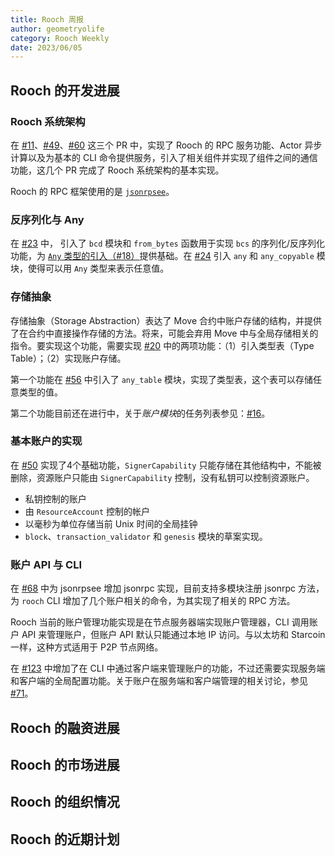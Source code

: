 ```yaml
---
title: Rooch 周报
author: geometryolife
category: Rooch Weekly
date: 2023/06/05
---
```


## Rooch 的开发进展

### Rooch 系统架构

在 [#11](https://github.com/rooch-network/rooch/issues/11)、[#49](https://github.com/rooch-network/rooch/pull/49)、[#60](https://github.com/rooch-network/rooch/pull/60) 这三个 PR 中，实现了 Rooch 的 RPC 服务功能、Actor 异步计算以及为基本的 CLI 命令提供服务，引入了相关组件并实现了组件之间的通信功能，这几个 PR 完成了 Rooch 系统架构的基本实现。

Rooch 的 RPC 框架使用的是 [`jsonrpsee`](https://github.com/paritytech/jsonrpsee)。

### 反序列化与 Any

在 [#23](https://github.com/rooch-network/rooch/pull/23) 中， 引入了 `bcd` 模块和 `from_bytes` 函数用于实现 `bcs` 的序列化/反序列化功能，为 [`Any` 类型的引入（#18）](https://github.com/rooch-network/rooch/issues/18)提供基础。在 [#24](https://github.com/rooch-network/rooch/pull/24) 引入 `any` 和 `any_copyable` 模块，使得可以用 `Any` 类型来表示任意值。

### 存储抽象

存储抽象（Storage Abstraction）表达了 Move 合约中账户存储的结构，并提供了在合约中直接操作存储的方法。将来，可能会弃用 Move 中与全局存储相关的指令。要实现这个功能，需要实现 [#20](https://github.com/rooch-network/rooch/issues/20) 中的两项功能：（1）引入类型表（Type Table）；（2）实现账户存储。

第一个功能在 [#56](https://github.com/rooch-network/rooch/pull/56) 中引入了 `any_table` 模块，实现了类型表，这个表可以存储任意类型的值。

第二个功能目前还在进行中，关于*账户模块*的任务列表参见：[#16](https://github.com/rooch-network/rooch/issues/16)。

### 基本账户的实现

在 [#50](https://github.com/rooch-network/rooch/pull/50) 实现了4个基础功能，`SignerCapability` 只能存储在其他结构中，不能被删除，资源账户只能由 `SignerCapability` 控制，没有私钥可以控制资源账户。

- 私钥控制的账户
- 由 `ResourceAccount` 控制的帐户
- 以毫秒为单位存储当前 Unix 时间的全局挂钟
- `block`、`transaction_validator` 和 `genesis` 模块的草案实现。

### 账户 API 与 CLI

在 [#68](https://github.com/rooch-network/rooch/pull/68) 中为 jsonrpsee 增加 jsonrpc 实现，目前支持多模块注册 jsonrpc 方法，为 `rooch` CLI 增加了几个账户相关的命令，为其实现了相关的 RPC 方法。

Rooch 当前的账户管理功能实现是在节点服务器端实现账户管理器，CLI 调用账户 API 来管理账户，但账户 API 默认只能通过本地 IP 访问。与以太坊和 Starcoin 一样，这种方式适用于 P2P 节点网络。

在 [#123](https://github.com/rooch-network/rooch/pull/123) 中增加了在 CLI 中通过客户端来管理账户的功能，不过还需要实现服务端和客户端的全局配置功能。关于账户在服务端和客户端管理的相关讨论，参见 [#71](https://github.com/rooch-network/rooch/issues/71)。

## Rooch 的融资进展

## Rooch 的市场进展

## Rooch 的组织情况

## Rooch 的近期计划
